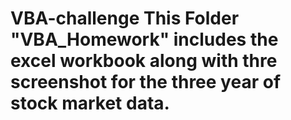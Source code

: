 # VBA-challenge This Folder "VBA_Homework" includes the excel workbook along with thre screenshot for the three year of stock market data.